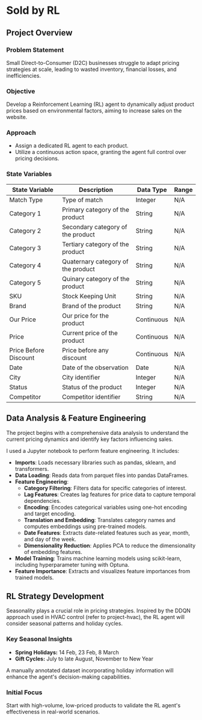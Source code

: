 

# Sold by RL

## Project Overview

### Problem Statement
Small Direct-to-Consumer (D2C) businesses struggle to adapt pricing strategies at scale, leading to wasted inventory, financial losses, and inefficiencies.

### Objective
Develop a Reinforcement Learning (RL) agent to dynamically adjust product prices based on environmental factors, aiming to increase sales on the website.

### Approach
- Assign a dedicated RL agent to each product.
- Utilize a continuous action space, granting the agent full control over pricing decisions.

### State Variables

| **State Variable**       | **Description**                       | **Data Type**   | **Range**                     |
|--------------------------|---------------------------------------|-----------------|-------------------------------|
| Match Type               | Type of match                         | Integer         | N/A                           |
| Category 1               | Primary category of the product       | String          | N/A                           |
| Category 2               | Secondary category of the product     | String          | N/A                           |
| Category 3               | Tertiary category of the product      | String          | N/A                           |
| Category 4               | Quaternary category of the product    | String          | N/A                           |
| Category 5               | Quinary category of the product       | String          | N/A                           |
| SKU                      | Stock Keeping Unit                    | String          | N/A                           |
| Brand                    | Brand of the product                  | String          | N/A                           |
| Our Price                | Our price for the product             | Continuous      | N/A                           |
| Price                    | Current price of the product          | Continuous      | N/A                           |
| Price Before Discount    | Price before any discount             | Continuous      | N/A                           |
| Date                     | Date of the observation               | Date            | N/A                           |
| City                     | City identifier                       | Integer         | N/A                           |
| Status                   | Status of the product                 | Integer         | N/A                           |
| Competitor               | Competitor identifier                 | String          | N/A                           |


## Data Analysis & Feature Engineering
The project begins with a comprehensive data analysis to understand the current pricing dynamics and identify key factors influencing sales.

I used a Jupyter notebook to perform feature engineering. It includes:

- **Imports**: Loads necessary libraries such as pandas, sklearn, and transformers.
- **Data Loading**: Reads data from parquet files into pandas DataFrames.
- **Feature Engineering**:
  - **Category Filtering**: Filters data for specific categories of interest.
  - **Lag Features**: Creates lag features for price data to capture temporal dependencies.
  - **Encoding**: Encodes categorical variables using one-hot encoding and target encoding.
  - **Translation and Embedding**: Translates category names and computes embeddings using pre-trained models.
  - **Date Features**: Extracts date-related features such as year, month, and day of the week.
  - **Dimensionality Reduction**: Applies PCA to reduce the dimensionality of embedding features.
- **Model Training**: Trains machine learning models using scikit-learn, including hyperparameter tuning with Optuna.
- **Feature Importance**: Extracts and visualizes feature importances from trained models.



## RL Strategy Development
Seasonality plays a crucial role in pricing strategies. Inspired by the DDQN approach used in HVAC control (refer to project-hvac), the RL agent will consider seasonal patterns and holiday cycles.

### Key Seasonal Insights
- **Spring Holidays:** 14 Feb, 23 Feb, 8 March
- **Gift Cycles:** July to late August, November to New Year

A manually annotated dataset incorporating holiday information will enhance the agent's decision-making capabilities.

### Initial Focus
Start with high-volume, low-priced products to validate the RL agent's effectiveness in real-world scenarios.


